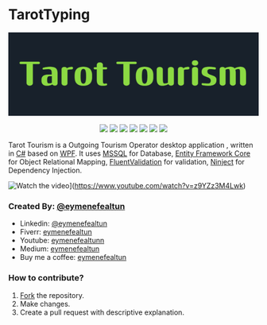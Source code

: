 # TarotTyping
<p align="center">
  <img src="https://github.com/eymenefealtun/TarotTourismDemo/blob/master/Resources/Pictures/Banner.png?raw=true" alt="Sublime's custom image"/>
</p>

<p align="center">
    <a href="#backers" alt="Backers on Open Collective">
        <img src="https://img.shields.io/badge/MADE_WITH-CSharp-green?style=plastic" /></a>
         <a href="#backers" alt="Backers on Open Collective">
        <img src="https://img.shields.io/github/commit-activity/t/eymenefealtun/TarotTourismDemo?style=plastic" /></a>
          <a href="#backers" alt="Backers on Open Collective">
        <img src="https://img.shields.io/github/downloads/eymenefealtun/TarotTourismDemo/total?style=plastic" /></a>
        <a href="#backers" alt="Backers on Open Collective">
        <img src="https://img.shields.io/github/languages/code-size/eymenefealtun/TarotTourismDemo?style=plastic" /></a>
                <a href="#backers" alt="Backers on Open Collective">
        <img src="https://img.shields.io/github/stars/eymenefealtun/TarotTourismDemo?style=plastic" /></a>
                <a href="#backers" alt="Backers on Open Collective">
        <img src="https://img.shields.io/github/watchers/eymenefealtun/TarotTourismDemo?style=plastic" /></a>
                <a href="#backers" alt="Backers on Open Collective">
        <img src="https://img.shields.io/github/forks/eymenefealtun/TarotTourismDemo?style=plastic" /></a>

</p>


Tarot Tourism is a Outgoing Tourism Operator desktop application , written in [C#](https://learn.microsoft.com/en-us/dotnet/csharp/) based on [WPF](https://learn.microsoft.com/en-us/dotnet/desktop/wpf/overview/?view=netdesktop-7.0). It uses [MSSQL](https://www.microsoft.com/en-us/sql-server) for Database, [Entity Framework Core](https://learn.microsoft.com/en-us/ef/core/) for Object Relational Mapping, [FluentValidation](https://github.com/FluentValidation/FluentValidation) for validation, [Ninject](http://www.ninject.org/) for Dependency Injection.

![Watch the video](https://i.stack.imgur.com/Vp2cE.png)](https://www.youtube.com/watch?v=z9YZz3M4Lwk)

### Created By: [@eymenefealtun](https://github.com/eymenefealtun)
* Linkedin: [@eymenefealtun](https://www.linkedin.com/in/eymen-efe-altun-a1681821b)
* Fiverr: [eymenefealtun](https://www.fiverr.com/eymenefealtun?public_mode=true)
* Youtube: [eymenefealtunn](https://www.youtube.com/@eymenefealtunn/videos)
* Medium: [eymenefealtun](https://medium.com/@eymenefealtun18) 
* Buy me a coffee: [eymenefealtun](https://www.buymeacoffee.com/altuneymenefe) 

### How to contribute?
 1. [Fork](https://github.com/eymenefealtun/TarotTourismDemo/fork) the repository.
 2. Make changes.
 3. Create a pull request with descriptive explanation.


